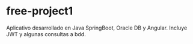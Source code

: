 # free-project1
Aplicativo desarrollado en Java SpringBoot, Oracle DB y Angular. Incluye JWT y algunas consultas a bdd.
